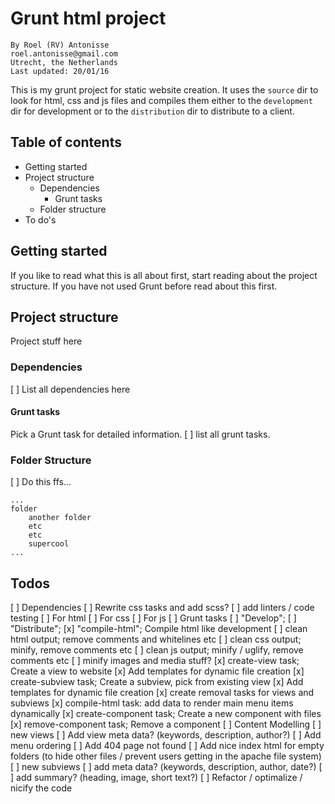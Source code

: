# Grunt html project

	By Roel (RV) Antonisse
	roel.antonisse@gmail.com
	Utrecht, the Netherlands
	Last updated: 20/01/16

This is my grunt project for static website creation. It uses the `source` dir to look 
for html, css and js files and compiles them either to the `development` dir for development
or to the `distribution` dir to distribute to a client.

## Table of contents

* Getting started
* Project structure
	* Dependencies
		* Grunt tasks
	* Folder structure
* To do's

## Getting started

If you like to read what this is all about first, start reading about the project structure.
If you have not used Grunt before read about this first.

## Project structure

Project stuff here

### Dependencies

[ ] List all dependencies here

#### Grunt tasks

Pick a Grunt task for detailed information.
[ ] list all grunt tasks.

### Folder Structure

[ ] Do this ffs...

	...
	folder
		another folder
		etc
		etc
		supercool
	...

## Todos

[ ] Dependencies
	[ ] Rewrite css tasks and add scss?
	[ ] add linters / code testing
		[ ] For html
		[ ] For css
		[ ] For js
[ ] Grunt tasks
	[ ] "Develop";
	[ ] "Distribute";
		[x] "compile-html"; Compile html like development
		[ ] clean html output; remove comments and whitelines etc
		[ ] clean css output; minify, remove comments etc
		[ ] clean js output; minify / uglify, remove comments etc
		[ ] minify images and media stuff?
	[x] create-view task; Create a view to website
		[x] Add templates for dynamic file creation
	[x] create-subview task; Create a subview, pick from existing view
		[x] Add templates for dynamic file creation
	[x] create removal tasks for views and subviews
	[x] compile-html task: add data to render main menu items dynamically
	[x] create-component task; Create a new component with files
	[x] remove-component task; Remove a component
[ ] Content Modelling
	[ ] new views
		[ ] Add view meta data? (keywords, description, author?)
		[ ] Add menu ordering
		[ ] Add 404 page not found
		[ ] Add nice index html for empty folders (to hide other files / prevent users getting in the apache file system)
	[ ] new subviews
		[ ] add meta data? (keywords, description, author, date?)
		[ ] add summary? (heading, image, short text?)
[ ] Refactor / optimalize / nicify the code